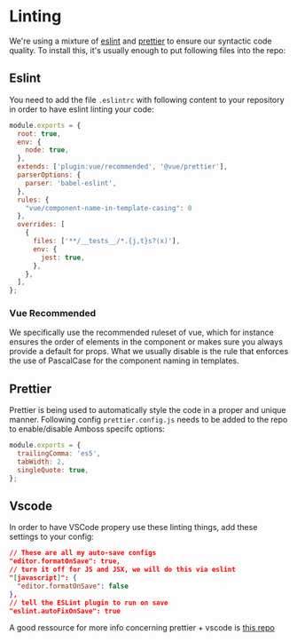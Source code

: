 # Linting

We're using a mixture of [eslint](https://eslint.org) and 
[prettier](https://prettier.io) to ensure our syntactic code quality. To
install this, it's usually enough to put following files into the repo:

## Eslint

You need to add the file `.eslintrc` with following content to your repository
 in order to have eslint linting your code:

```javascript
module.exports = {
  root: true,
  env: {
    node: true,
  },
  extends: ['plugin:vue/recommended', '@vue/prettier'],
  parserOptions: {
    parser: 'babel-eslint',
  },
  rules: {
    "vue/component-name-in-template-casing": 0
  },
  overrides: [
    {
      files: ['**/__tests__/*.{j,t}s?(x)'],
      env: {
        jest: true,
      },
    },
  ],
};
```

### Vue Recommended

We specifically use the recommended ruleset of vue, which for instance ensures
the order of elements in the component or makes sure you always provide a 
default for props.
What we usually disable is the rule that enforces the use of PascalCase for
the component naming in templates.

## Prettier

Prettier is being used to automatically style the code in a proper and
unique manner. Following config `prettier.config.js` needs to be added to the 
repo to enable/disable Amboss specifc options:

```javascript
module.exports = {
  trailingComma: 'es5',
  tabWidth: 2,
  singleQuote: true,
};

```

## Vscode

In order to have VSCode propery use these linting things, add these settings
to your config:

```json
// These are all my auto-save configs
"editor.formatOnSave": true,
// turn it off for JS and JSX, we will do this via eslint
"[javascript]": {
  "editor.formatOnSave": false
},
// tell the ESLint plugin to run on save
"eslint.autoFixOnSave": true
```

A good ressource for more info concerning prettier + vscode is
[this repo](https://github.com/wesbos/eslint-config-wesbos)
